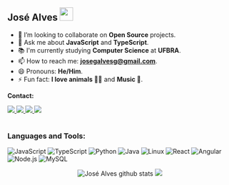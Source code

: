 <section align="" >

# José Alves <img src="https://raw.githubusercontent.com/gilbarbara/logos/f133ea921b012052000964e3feb023b57146895b/logos/bash-icon.svg" width="30px" />

- 👯 I’m looking to collaborate on **Open Source** projects.
- 💬 Ask me about **JavaScript** and **TypeScript**.
- 📚 I'm currently studying **Computer Science** at **UFBRA**.
- 📫 How to reach me: **josegalvesg@gmail.com**.
- 😄 Pronouns: **He/Him**.
- ⚡ Fun fact: **I love animals 🐶🐱** and **Music 🎵**.

<span>**Contact:**</span>

<a href="mailto:cinhoalves85@gmail.com" >
  <img src="https://img.shields.io/badge/Gmail-D14836?style=for-the-badge&logo=gmail&logoColor=white" />
</a>
<a href="https://wa.link/ea0wve'">
  <img src="https://img.shields.io/badge/WhatsApp-25D366?style=for-the-badge&logo=whatsapp&logoColor=white" />
</a>
<a href="https://www.linkedin.com/in/joseg-alves/">
  <img src="https://img.shields.io/badge/linkedin-%230077B5.svg?style=for-the-badge&logo=linkedin&logoColor=white" />
</a>
<a href="https://jose-alves-portfolio.vercel.app/">
  <img src="https://img.shields.io/badge/Portfolio-100000?style=for-the-badge&logo=about.me&logoColor=white" />
</a>

</section>

#

### Languages and Tools:

![JavaScript](https://img.shields.io/badge/javascript-%23323330.svg?style=for-the-badge&logo=javascript&logoColor=%23F7DF1E)
![TypeScript](https://img.shields.io/badge/typescript-%23007ACC.svg?style=for-the-badge&logo=typescript&logoColor=white)
![Python](https://img.shields.io/badge/Python-3776AB?style=for-the-badge&logo=python&logoColor=white)
![Java](https://img.shields.io/badge/Java-ED8B00?style=for-the-badge&logo=openjdk&logoColor=whit)
![Linux](https://img.shields.io/badge/Linux-FCC624?style=for-the-badge&logo=linux&logoColor=black)
![React](https://img.shields.io/badge/React-20232A?style=for-the-badge&logo=react&logoColor=61DAFB)
![Angular](https://img.shields.io/badge/Angular-DD0031?style=for-the-badge&logo=angular&logoColor=white)
![Node.js](https://img.shields.io/badge/node.js-6DA55F?style=for-the-badge&logo=node.js&logoColor=white)
![MySQL](https://img.shields.io/badge/mysql-%2300f.svg?style=for-the-badge&logo=mysql&logoColor=white)

<div align="center">

  <img src="https://github-readme-stats.vercel.app/api?username=joseg-alvesg&layout=compact&show_icons=true&count_private=true&hide_border=true&title_color=B026FF&icon_color=B026FF&text_color=c9d1d9&bg_color=0d1117" alt="José Alves github stats" /> 
  <img src="https://github-readme-stats.vercel.app/api/wakatime?username=joseg_alvesg&layout=compact&show_icons=true&count_private=true&hide_border=true&title_color=B026FF&icon_color=B026FF&text_color=c9d1d9&bg_color=0d1117&hide=prolog,cfg,scheme,systemd,roff,go,image+(png),http,pdf,pacmanconf,toml,gitignore,assembly,remind,ca65+assembler,sshconfig,tsconfig,crontab,lir,csv,desktop,objective-c,text,tmux,gdscript,apache+config,tsql,java+properties,ezhil,conf,execline,zip,netrw,nginx+configuration+file,perl,rpmspec,c,sql,xml,ruby,makefile,kotlin,astro,cmake,c%2B%2B,blade+template,sh,vim+script,other,markdown,nsis,d,ssh+key,zsh,git,scss,apache,SVG,limbo,diff,nginx,xf86conf,udevrules,gitconfig,jsonc,dosini,gtkrc,hyprlang,groovy"/>

</div>
